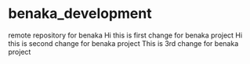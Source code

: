 # benaka_development
remote repository for benaka 
Hi this is first change for benaka project
Hi this is second change for benaka project
This is 3rd change for benaka project
